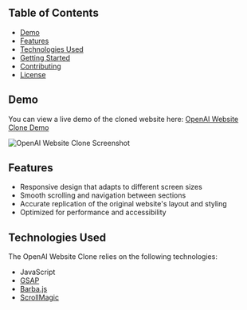 ## Table of Contents

- [Demo](#demo)
- [Features](#features)
- [Technologies Used](#technologies-used)
- [Getting Started](#getting-started)
- [Contributing](#contributing)
- [License](#license)

## Demo

You can view a live demo of the cloned website here: [OpenAI Website Clone Demo](https://your-deployment-url.example.com)

![OpenAI Website Clone Screenshot](https://i.imgur.com/CUstJ7h.png)

## Features

- Responsive design that adapts to different screen sizes
- Smooth scrolling and navigation between sections
- Accurate replication of the original website's layout and styling
- Optimized for performance and accessibility

## Technologies Used

The OpenAI Website Clone relies on the following technologies:

- JavaScript
- [GSAP](https://greensock.com/gsap/)
- [Barba.js](https://barba.js.org)
- [ScrollMagic](https://scrollmagic.io)








